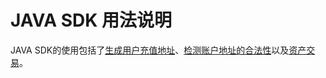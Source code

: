 # JAVA SDK 用法说明
JAVA SDK的使用包括了[生成用户充值地址](/java-sdk-shi-yong/sheng-cheng-yong-hu-chong-zhi-di-zhi.md)、[检测账户地址的合法性](/java-sdk-shi-yong/jian-ce-zhang-hu-di-zhi-de-he-fa-xing.md)以及[资产交易](/java-sdk-shi-yong/zi-chan-jiao-yi.md)。